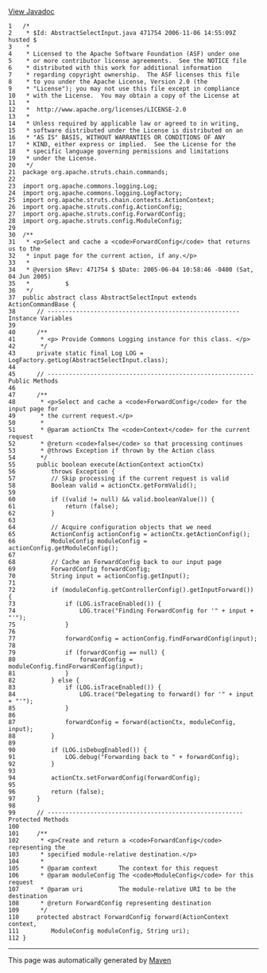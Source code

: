 [View Javadoc](../../../../../../apidocs/org/apache/struts/chain/commands/AbstractSelectInput.html.md)


    1   /*
    2    * $Id: AbstractSelectInput.java 471754 2006-11-06 14:55:09Z husted $
    3    *
    4    * Licensed to the Apache Software Foundation (ASF) under one
    5    * or more contributor license agreements.  See the NOTICE file
    6    * distributed with this work for additional information
    7    * regarding copyright ownership.  The ASF licenses this file
    8    * to you under the Apache License, Version 2.0 (the
    9    * "License"); you may not use this file except in compliance
    10   * with the License.  You may obtain a copy of the License at
    11   *
    12   *  http://www.apache.org/licenses/LICENSE-2.0
    13   *
    14   * Unless required by applicable law or agreed to in writing,
    15   * software distributed under the License is distributed on an
    16   * "AS IS" BASIS, WITHOUT WARRANTIES OR CONDITIONS OF ANY
    17   * KIND, either express or implied.  See the License for the
    18   * specific language governing permissions and limitations
    19   * under the License.
    20   */
    21  package org.apache.struts.chain.commands;
    22  
    23  import org.apache.commons.logging.Log;
    24  import org.apache.commons.logging.LogFactory;
    25  import org.apache.struts.chain.contexts.ActionContext;
    26  import org.apache.struts.config.ActionConfig;
    27  import org.apache.struts.config.ForwardConfig;
    28  import org.apache.struts.config.ModuleConfig;
    29  
    30  /**
    31   * <p>Select and cache a <code>ForwardConfig</code> that returns us to the
    32   * input page for the current action, if any.</p>
    33   *
    34   * @version $Rev: 471754 $ $Date: 2005-06-04 10:58:46 -0400 (Sat, 04 Jun 2005)
    35   *          $
    36   */
    37  public abstract class AbstractSelectInput extends ActionCommandBase {
    38      // ------------------------------------------------------ Instance Variables
    39  
    40      /**
    41       * <p> Provide Commons Logging instance for this class. </p>
    42       */
    43      private static final Log LOG = LogFactory.getLog(AbstractSelectInput.class);
    44  
    45      // ---------------------------------------------------------- Public Methods
    46  
    47      /**
    48       * <p>Select and cache a <code>ForwardConfig</code> for the input page for
    49       * the current request.</p>
    50       *
    51       * @param actionCtx The <code>Context</code> for the current request
    52       * @return <code>false</code> so that processing continues
    53       * @throws Exception if thrown by the Action class
    54       */
    55      public boolean execute(ActionContext actionCtx)
    56          throws Exception {
    57          // Skip processing if the current request is valid
    58          Boolean valid = actionCtx.getFormValid();
    59  
    60          if ((valid != null) && valid.booleanValue()) {
    61              return (false);
    62          }
    63  
    64          // Acquire configuration objects that we need
    65          ActionConfig actionConfig = actionCtx.getActionConfig();
    66          ModuleConfig moduleConfig = actionConfig.getModuleConfig();
    67  
    68          // Cache an ForwardConfig back to our input page
    69          ForwardConfig forwardConfig;
    70          String input = actionConfig.getInput();
    71  
    72          if (moduleConfig.getControllerConfig().getInputForward()) {
    73              if (LOG.isTraceEnabled()) {
    74                  LOG.trace("Finding ForwardConfig for '" + input + "'");
    75              }
    76  
    77              forwardConfig = actionConfig.findForwardConfig(input);
    78  
    79              if (forwardConfig == null) {
    80                  forwardConfig = moduleConfig.findForwardConfig(input);
    81              }
    82          } else {
    83              if (LOG.isTraceEnabled()) {
    84                  LOG.trace("Delegating to forward() for '" + input + "'");
    85              }
    86  
    87              forwardConfig = forward(actionCtx, moduleConfig, input);
    88          }
    89  
    90          if (LOG.isDebugEnabled()) {
    91              LOG.debug("Forwarding back to " + forwardConfig);
    92          }
    93  
    94          actionCtx.setForwardConfig(forwardConfig);
    95  
    96          return (false);
    97      }
    98  
    99      // ------------------------------------------------------- Protected Methods
    100 
    101     /**
    102      * <p>Create and return a <code>ForwardConfig</code> representing the
    103      * specified module-relative destination.</p>
    104      *
    105      * @param context      The context for this request
    106      * @param moduleConfig The <code>ModuleConfig</code> for this request
    107      * @param uri          The module-relative URI to be the destination
    108      * @return ForwardConfig representing destination
    109      */
    110     protected abstract ForwardConfig forward(ActionContext context,
    111         ModuleConfig moduleConfig, String uri);
    112 }

------------------------------------------------------------------------

This page was automatically generated by [Maven](http://maven.apache.org/)

